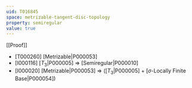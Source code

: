 ```yaml
---
uid: T016845
space: metrizable-tangent-disc-topology
property: semiregular
value: true
---
```

[[Proof]]

* [T000260] [Metrizable|P000053]
* [I000116] [$T_3$|P000005] => [Semiregular|P000010]
* [I000020] [Metrizable|P000053] => ([$T_3$|P000005] + [$\sigma$-Locally Finite Base|P000054])

